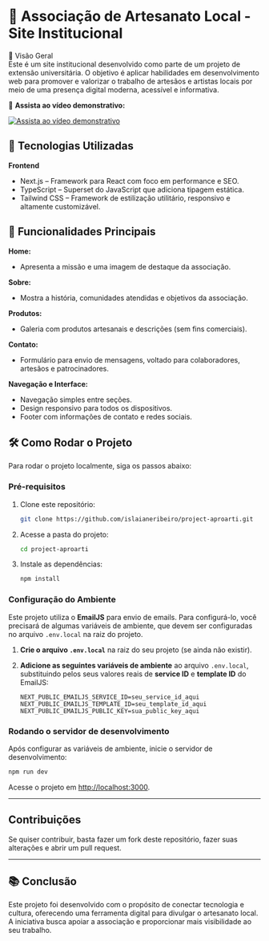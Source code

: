 # 🎨 Associação de Artesanato Local - Site Institucional

📌 Visão Geral  
Este é um site institucional desenvolvido como parte de um projeto de extensão universitária. O objetivo é aplicar habilidades em desenvolvimento web para promover e valorizar o trabalho de artesãos e artistas locais por meio de uma presença digital moderna, acessível e informativa.

🎥 **Assista ao vídeo demonstrativo:**

[![Assista ao vídeo demonstrativo](https://img.youtube.com/vi/ECh1sFZf5Hg/hqdefault.jpg)](https://youtu.be/ECh1sFZf5Hg)

## 🚀 Tecnologias Utilizadas

**Frontend**

- Next.js – Framework para React com foco em performance e SEO.
- TypeScript – Superset do JavaScript que adiciona tipagem estática.
- Tailwind CSS – Framework de estilização utilitário, responsivo e altamente customizável.

## 📌 Funcionalidades Principais

**Home:**

- Apresenta a missão e uma imagem de destaque da associação.

**Sobre:**

- Mostra a história, comunidades atendidas e objetivos da associação.

**Produtos:**

- Galeria com produtos artesanais e descrições (sem fins comerciais).

**Contato:**

- Formulário para envio de mensagens, voltado para colaboradores, artesãos e patrocinadores.

**Navegação e Interface:**

- Navegação simples entre seções.
- Design responsivo para todos os dispositivos.
- Footer com informações de contato e redes sociais.

## 🛠️ Como Rodar o Projeto

Para rodar o projeto localmente, siga os passos abaixo:

### Pré-requisitos

1. Clone este repositório:

   ```bash
   git clone https://github.com/islaianeribeiro/project-aproarti.git
   ```

2. Acesse a pasta do projeto:

   ```bash
   cd project-aproarti
   ```

3. Instale as dependências:
   ```bash
   npm install
   ```

### Configuração do Ambiente

Este projeto utiliza o **EmailJS** para envio de emails. Para configurá-lo, você precisará de algumas variáveis de ambiente, que devem ser configuradas no arquivo `.env.local` na raiz do projeto.

1. **Crie o arquivo `.env.local`** na raiz do seu projeto (se ainda não existir).
2. **Adicione as seguintes variáveis de ambiente** ao arquivo `.env.local`, substituindo pelos seus valores reais de **service ID** e **template ID** do EmailJS:

   ```env
   NEXT_PUBLIC_EMAILJS_SERVICE_ID=seu_service_id_aqui
   NEXT_PUBLIC_EMAILJS_TEMPLATE_ID=seu_template_id_aqui
   NEXT_PUBLIC_EMAILJS_PUBLIC_KEY=sua_public_key_aqui
   ```

### Rodando o servidor de desenvolvimento

Após configurar as variáveis de ambiente, inicie o servidor de desenvolvimento:

```bash
npm run dev
```

Acesse o projeto em [http://localhost:3000](http://localhost:3000).

---

## Contribuições

Se quiser contribuir, basta fazer um fork deste repositório, fazer suas alterações e abrir um pull request.

---

## 📚 Conclusão

Este projeto foi desenvolvido com o propósito de conectar tecnologia e cultura, oferecendo uma ferramenta digital para divulgar o artesanato local. A iniciativa busca apoiar a associação e proporcionar mais visibilidade ao seu trabalho.
